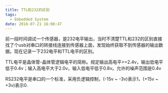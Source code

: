 ```yaml
---
title: TTL和232的区别
tags:
  - Embedded System
date: 2018-07-21 16:08:47
---
```



前一段时间调试一个传感器，是232电平输出，当时不清楚TTL和232的区别直接找了个usb对串口的转接线连接到传感器上面，发现始终获取不到传感器的输出数据。现在记录一下232电平和TTL电平的区别。

TTL电平是晶体管-晶体管逻辑电平的简称。规定输出高电平>=2.4v，输出低电平低于0.4v；输入高电平大于2.0v，输入低电平低于0.8v。允许的噪声范围是0.4v

RS232电平是串口的一个标准，采用负逻辑控制，(-15v ~ -3v)表示1，(+15v ~ +3v)表示0.

